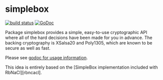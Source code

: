 # simplebox

 [![build status](https://secure.travis-ci.org/brandur/simplebox.png)](https://travis-ci.org/brandur/simplebox) [![GoDoc](https://godoc.org/github.com/brandur/simplebox?status.png)](https://godoc.org/github.com/brandur/simplebox)

Package simplebox provides a simple, easy-to-use cryptographic API where all of
the hard decisions have been made for you in advance. The backing cryptography
is XSalsa20 and Poly1305, which are known to be secure as well as fast.

Please see [godoc for usage information][godoc].

This idea is entirely based on the [SimpleBox implementation included with
RbNaCl][rbncacl].

[godoc]: https://godoc.org/github.com/brandur/simplebox
[rbnacl]: https://github.com/cryptosphere/rbnacl/wiki/SimpleBox

